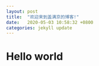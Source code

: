 ```yaml
---
layout: post
title:  "欢迎来到盖满京的博客!"
date:   2020-05-03 10:58:32 +0800
categories: jekyll update
---
```

# Hello world
